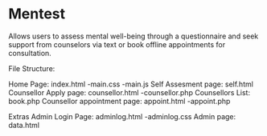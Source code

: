 # Mentest
Allows users to assess mental well-being through a questionnaire and seek support from counselors via text or book offline appointments for consultation.


File Structure:

Home Page: index.html -main.css -main.js
Self Assesment page: self.html
Counsellor Apply page: counsellor.html -counsellor.php
Counsellors List: book.php
Counsellor appointment page: appoint.html -appoint.php

Extras
Admin Login Page: adminlog.html -adminlog.css
Admin page: data.html 